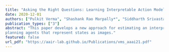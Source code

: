 ```yaml
---
title: "Asking the Right Questions: Learning Interpretable Action Models Through Query Answering"
date: 2020-12-01
authors: ["Pulkit Verma", "Shashank Rao Marpally*", "Siddharth Srivastava"]
publication_types: ["3"]
abstract: "This paper develops a new approach for estimating an interpretable, relational model of a black-box autonomous agent that can plan and act. Our main contributions are a new paradigm for estimating such models using a rudimentary query interface with the agent and a hierarchical querying algorithm that generates an interrogation policy for estimating the agent’s internal model in a user-interpretable vocabulary. Empirical evaluation of our approach shows that despite the intractable search space of possible agent models, our approach allows correct and scalable estimation of interpretable agent models for a wide class of black-box autonomous agents. Our results also show that this approach can use predicate classifiers to learn interpretable models of
planning agents that represent states as images."
featured: false
url_pdf: "https://aair-lab.github.io/Publications/vms_aaai21.pdf"
---
```

